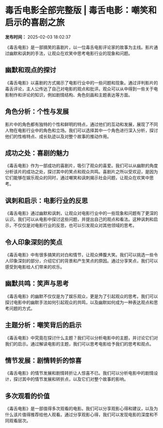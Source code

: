 # 毒舌电影全部完整版 | 毒舌电影：嘲笑和启示的喜剧之旅

**发布时间：** 2025-02-03 18:02:37

《毒舌电影》是一部搞笑的喜剧片，以一位毒舌电影评论家的故事为主线。影片通过幽默和讽刺的手法，让观众在欢笑中思考电影行业的现象和问题。

## 幽默和观点的探讨

《毒舌电影》以喜剧的方式揭示了电影行业中的一些问题和现象。通过评判影片的毒舌评论，主人公传达了自己对电影的观点和批评。观众可以从中得到一些关于电影制作和评论的知识，例如剧情结构、角色刻画和主题表达等方面。

## 角色分析：个性与发展

影片中的角色都有独特的个性和鲜明的特点，通过他们的互动和发展，展现了不同人物在电影行业中的角色和立场。我们可以选择其中一个角色进行深入分析，探讨他们的性格特点、成长轨迹以及对整个故事的推动作用。

## 成功之处：喜剧的魅力

《毒舌电影》作为一部成功的喜剧片，吸引了观众的喜爱。我们可以从幽默的角度分析该片的成功之处，探讨其中的笑点和观众共鸣。喜剧片之所以受欢迎，是因为它们能够在娱乐观众的同时，通过嘲笑和讽刺揭示社会问题，让观众在欢笑中思考。

## 讽刺和启示：电影行业的反思

《毒舌电影》通过幽默和讽刺，让观众对电影行业中的一些现象和问题有了更深的认识。我们可以从电影中探讨这些问题，并提出自己的观点和看法。这种讽刺和启示，不仅仅是对电影行业的反思，也可以引发观众对其他领域的思考。

## 令人印象深刻的笑点

《毒舌电影》中有很多搞笑的对白和情节，让观众捧腹大笑。我们可以挑选一些令人印象深刻的部分，介绍它们的背景和产生笑点的原因。通过分享笑点，我们可以感受到电影给人们带来的欢乐。

## 幽默共鸣：笑声与思考

《毒舌电影》的幽默不仅仅是为了娱乐观众，更是为了引起观众的思考。我们可以探讨电影中的幽默手法如何引起观众的共鸣，以及幽默如何成为一种表达观点和思考问题的方式。

## 主题分析：嘲笑背后的启示

《毒舌电影》中究竟在探讨什么主题？我们可以分析电影中的主题，并讨论它们对我们的启示。通过解读电影的主题，我们可以思考电影给予我们的思考和观点。

## 情节发展：剧情转折的惊喜

《毒舌电影》的情节发展和剧情转折让人惊喜不已。我们可以分析电影中的剧情设计，探讨其中的情节发展和转折点，以及它们对整个故事的影响。

## 多次观看的价值

《毒舌电影》是一部值得多次观看的电影。我们可以分享观影心得和建议，以及为什么该片值得推荐给他人观看。通过分享观影心得，我们可以发现电影的深度和不同观看层次。